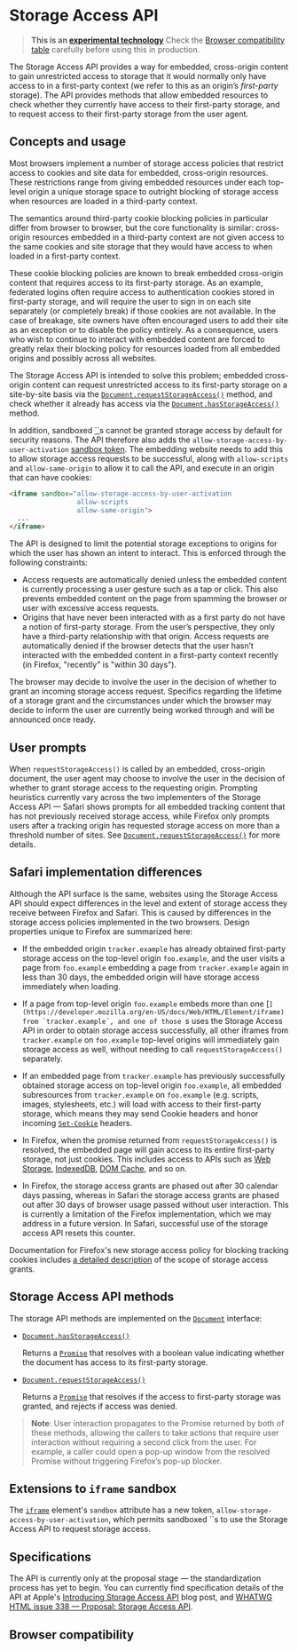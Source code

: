 # Storage Access API

> **This is an [experimental technology](https://developer.mozilla.org/en-US/docs/MDN/Contribute/Guidelines/Conventions_definitions#Experimental)**
> Check the [Browser compatibility table](https://developer.mozilla.org/en-US/docs/Web/API/Storage_Access_API#Browser_compatibility) carefully before using this in production.

The Storage Access API provides a way for  embedded, cross-origin content to gain unrestricted access to storage  that it would normally only have access to in a first-party context (we  refer to this as an origin’s *first-party* storage). The  API provides methods that allow embedded resources to check whether they currently have access to their first-party storage, and to request  access to their first-party storage from the user agent.

## Concepts and usage

Most browsers implement a number of storage access policies that  restrict access to cookies and site data for embedded, cross-origin  resources. These restrictions range from giving embedded resources under each top-level origin a unique storage space to outright blocking of  storage access when resources are loaded in a third-party context.

The semantics around third-party cookie blocking policies in particular differ from browser to browser, but the core functionality is similar: cross-origin resources embedded in a third-party context are not given access to the same cookies and site storage that they would  have access to when loaded in a first-party context.

These cookie blocking policies are known to break embedded cross-origin content that requires access to its first-party storage. As an example, federated logins often require access to authentication  cookies stored in first-party storage, and will require the user to sign in on each site separately (or completely break) if those cookies are  not available. In the case of breakage, site owners have often  encouraged users to add their site as an exception or to disable the  policy entirely. As a consequence, users who wish to continue to  interact with embedded content are forced to greatly relax their  blocking policy for resources loaded from all embedded origins and  possibly across all websites.

The Storage Access API is intended to solve this problem; embedded  cross-origin content can request unrestricted access to its first-party  storage on a site-by-site basis via the [`Document.requestStorageAccess()`](https://developer.mozilla.org/en-US/docs/Web/API/Document/requestStorageAccess) method, and check whether it already has access via the [`Document.hasStorageAccess()`](https://developer.mozilla.org/en-US/docs/Web/API/Document/hasStorageAccess) method.

In addition, sandboxed [``](https://developer.mozilla.org/en-US/docs/Web/HTML/Element/iframe)s cannot be granted storage access by default for security reasons. The API therefore also adds the `allow-storage-access-by-user-activation` [sandbox token](https://developer.mozilla.org/en-US/docs/Web/HTML/Element/iframe#attr-sandbox). The embedding website needs to add this to allow storage access requests to be successful, along with `allow-scripts` and `allow-same-origin` to allow it to call the API, and execute in an origin that can have cookies:

```html
<iframe sandbox="allow-storage-access-by-user-activation
                 allow-scripts
                 allow-same-origin">
  ...
</iframe>
```

The API is designed to limit the potential storage exceptions to  origins for which the user has shown an intent to interact. This is  enforced through the following constraints:

- Access requests are automatically denied unless the embedded content is currently processing a user gesture such as a tap or click.  This also prevents embedded content on the page from spamming the browser or user with excessive access requests.
- Origins that have never been interacted with as a first party do not have a notion of first-party storage. From the user’s perspective,  they only have a third-party relationship with that origin. Access requests are automatically denied if the browser detects that the user  hasn’t interacted with the embedded content in a first-party context recently (in Firefox, "recently" is "within 30 days").

The browser may decide to involve the user in the decision of whether to grant an incoming storage access request. Specifics regarding the  lifetime of a storage grant and the circumstances under which the  browser may decide to inform the user are currently being worked through and will be announced once ready.

## User prompts

When `requestStorageAccess()` is called by an embedded, cross-origin document, the user agent may choose to involve the user in  the decision of whether to grant storage access to the requesting origin. Prompting heuristics currently vary across the two implementers  of the Storage Access API — Safari shows prompts for all embedded tracking content that has not previously received storage access, while  Firefox only prompts users after a tracking origin has requested storage access on more than a threshold number of sites. See [`Document.requestStorageAccess()`](https://developer.mozilla.org/en-US/docs/Web/API/Document/requestStorageAccess) for more details.

## Safari implementation differences

Although the API surface is the same, websites using the Storage Access API should expect differences in the level and extent of storage  access they receive between Firefox and Safari. This is caused by differences in the storage access policies implemented in the two  browsers. Design properties unique to Firefox are summarized here:

- If the embedded origin `tracker.example` has already obtained first-party storage access on the top-level origin `foo.example`, and the user visits a page from `foo.example` embedding a page from `tracker.example` again in less than 30 days, the embedded origin will have storage access immediately when loading.

- If a page from top-level origin `foo.example` embeds more than one [``](https://developer.mozilla.org/en-US/docs/Web/HTML/Element/iframe) from `tracker.example`, and one of those ``s uses the Storage Access API in order to obtain storage access successfully, all other iframes from `tracker.example` on `foo.example` top-level origins will immediately gain storage access as well, without needing to call `requestStorageAccess()` separately.

- If an embedded page from `tracker.example` has previously successfully obtained storage access on top-level origin `foo.example`, all embedded subresources from `tracker.example` on `foo.example` (e.g. scripts, images, stylesheets, etc.) will load with access to  their first-party storage, which means they may send Cookie headers and  honor incoming [`Set-Cookie`](https://developer.mozilla.org/en-US/docs/Web/HTTP/Headers/Set-Cookie) headers.

- In Firefox, when the promise returned from `requestStorageAccess()` is resolved, the embedded page will gain access to its entire  first-party storage, not just cookies. This includes access to APIs  such as [Web Storage](https://developer.mozilla.org/en-US/docs/Web/API/Web_Storage_API), [IndexedDB](https://developer.mozilla.org/en-US/docs/Web/API/IndexedDB_API), [DOM Cache](https://developer.mozilla.org/en-US/docs/Web/API/Cache), and so on.

- In Firefox, the storage access grants are phased out after 30  calendar days passing, whereas in Safari the storage access grants are  phased out after 30 days of browser usage passed without user  interaction. This is currently a limitation of the Firefox  implementation, which we may address in a future version. In Safari,  successful use of the storage access API resets this counter.

Documentation for Firefox's new storage access policy for blocking tracking cookies includes [a detailed description](https://developer.mozilla.org/en-US/docs/Mozilla/Firefox/Privacy/Storage_access_policy#Storage_access_grants) of the scope of storage access grants.

## Storage Access API methods

The storage API methods are implemented on the [`Document`](https://developer.mozilla.org/en-US/docs/Web/API/Document) interface:

- [`Document.hasStorageAccess()`](https://developer.mozilla.org/en-US/docs/Web/API/Document/hasStorageAccess)

  Returns a [`Promise`](https://developer.mozilla.org/en-US/docs/Web/JavaScript/Reference/Global_Objects/Promise) that resolves with a boolean value indicating whether the document has access to its first-party storage.

- [`Document.requestStorageAccess()`](https://developer.mozilla.org/en-US/docs/Web/API/Document/requestStorageAccess)

  Returns a [`Promise`](https://developer.mozilla.org/en-US/docs/Web/JavaScript/Reference/Global_Objects/Promise) that resolves if the access to first-party storage was granted, and rejects if access was denied.

> **Note**: User interaction propagates to the Promise  returned by both of these methods, allowing the callers to take actions  that require user interaction without requiring a second click from the  user. For example, a caller could open a pop-up window from the resolved Promise without triggering Firefox’s pop-up blocker.

## Extensions to `iframe` sandbox

The [`iframe`](https://developer.mozilla.org/en-US/docs/Web/HTML/Element/iframe) element's `sandbox` attribute has a new token, `allow-storage-access-by-user-activation`, which permits sandboxed ``s to use the Storage Access API to request storage access.

## Specifications

The API is currently only at the proposal stage — the standardization process has yet to begin. You can currently find specification details  of the API at Apple's [Introducing Storage Access API](https://webkit.org/blog/8124/introducing-storage-access-api/) blog post, and [WHATWG HTML issue 338 — Proposal: Storage Access API](https://github.com/whatwg/html/issues/3338).

## Browser compatibility
